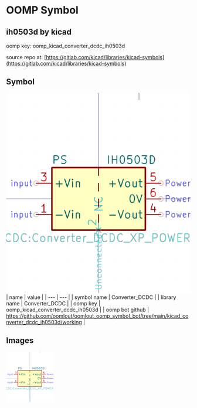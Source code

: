 # OOMP Symbol  
## ih0503d  by kicad  
  
oomp key: oomp_kicad_converter_dcdc_ih0503d  
  
source repo at: [https://gitlab.com/kicad/libraries/kicad-symbols](https://gitlab.com/kicad/libraries/kicad-symbols)  
## Symbol  
  
[![working.png](working_600.png)](working.png)  
| name | value | 
| --- | --- | 
| symbol name | Converter_DCDC | 
| library name | Converter_DCDC | 
| oomp key | oomp_kicad_converter_dcdc_ih0503d | 
| oomp bot github | https://github.com/oomlout/oomlout_oomp_symbol_bot/tree/main/kicad_converter_dcdc_ih0503d/working | 
## Images  
  
[![working.png](working_140.png)](working.png)  
